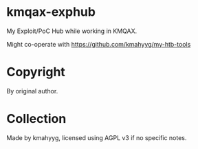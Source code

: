 # kmqax-exphub

My Exploit/PoC Hub while working in KMQAX.

Might co-operate with https://github.com/kmahyyg/my-htb-tools

# Copyright

By original author.

# Collection

Made by kmahyyg, licensed using AGPL v3 if no specific notes.

